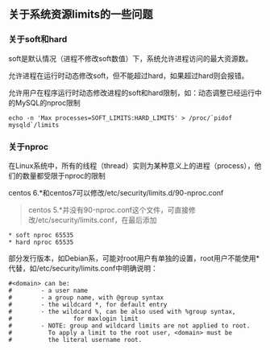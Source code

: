 ## 关于系统资源limits的一些问题

### 关于soft和hard

soft是默认情况（进程不修改soft数值）下，系统允许进程访问的最大资源数。

允许进程在运行时动态修改soft，但不能超过hard，如果超过hard则会报错。

允许用户在程序运行时动态修改进程的soft和hard限制，如：动态调整已经运行中的MySQL的nproc限制
```shell script
echo -n 'Max processes=SOFT_LIMITS:HARD_LIMITS' > /proc/`pidof mysqld`/limits
```

### 关于nproc
在Linux系统中，所有的线程（thread）实则为某种意义上的进程（process），他们的数量都受限于nproc的限制

centos 6.*和centos7可以修改/etc/security/limits.d/90-nproc.conf
>centos 5.*并没有90-nproc.conf这个文件，可直接修改/etc/security/limits.conf，在最后添加
```text
* soft nproc 65535
* hard nproc 65535
```
部分发行版本，如Debian系，可能对root用户有单独的设置，root用户不能使用*代替，如/etc/security/limits.conf中明确说明：
```text
#<domain> can be:
#        - a user name
#        - a group name, with @group syntax
#        - the wildcard *, for default entry
#        - the wildcard %, can be also used with %group syntax,
#                 for maxlogin limit
#        - NOTE: group and wildcard limits are not applied to root.
#          To apply a limit to the root user, <domain> must be
#          the literal username root.
```

